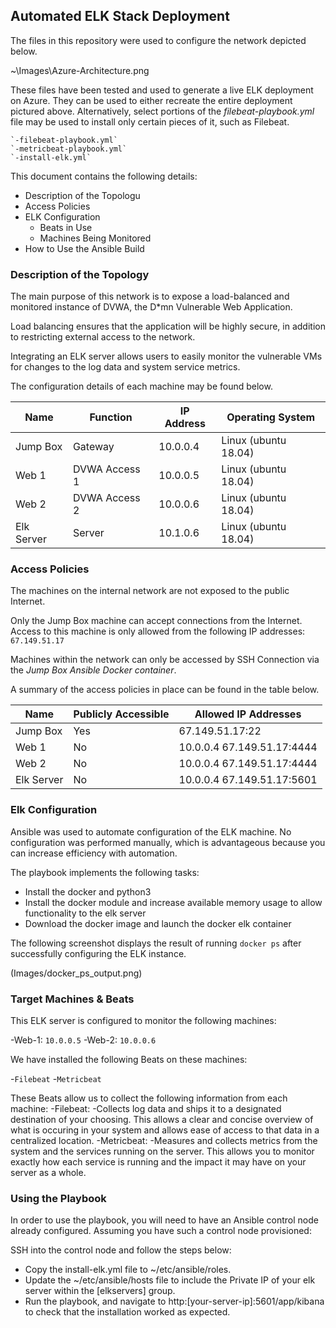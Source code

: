 ## Automated ELK Stack Deployment

The files in this repository were used to configure the network depicted below.

~\Images\Azure-Architecture.png

These files have been tested and used to generate a live ELK deployment on Azure. They can be used to either recreate the entire deployment pictured above. Alternatively, select portions of the *filebeat-playbook.yml* file may be used to install only certain pieces of it, such as Filebeat.

	`-filebeat-playbook.yml`
	`-metricbeat-playbook.yml`
	`-install-elk.yml`

This document contains the following details:
- Description of the Topologu
- Access Policies
- ELK Configuration
  - Beats in Use
  - Machines Being Monitored
- How to Use the Ansible Build


### Description of the Topology

The main purpose of this network is to expose a load-balanced and monitored instance of DVWA, the D*mn Vulnerable Web Application.

Load balancing ensures that the application will be highly secure, in addition to restricting external access to the network.

Integrating an ELK server allows users to easily monitor the vulnerable VMs for changes to the log data and system service metrics.

The configuration details of each machine may be found below.

| Name       | Function      | IP Address | Operating System     |
|------------|---------------|------------|----------------------|
| Jump Box   | Gateway       | 10.0.0.4   | Linux (ubuntu 18.04) |
| Web 1      | DVWA Access 1 | 10.0.0.5   | Linux (ubuntu 18.04) |
| Web 2      | DVWA Access 2 | 10.0.0.6   | Linux (ubuntu 18.04) |
| Elk Server | Server        | 10.1.0.6   | Linux (ubuntu 18.04) |

### Access Policies

The machines on the internal network are not exposed to the public Internet. 

Only the Jump Box machine can accept connections from the Internet. Access to this machine is only allowed from the following IP addresses: `67.149.51.17`

Machines within the network can only be accessed by SSH Connection via the *Jump Box Ansible Docker container*.

A summary of the access policies in place can be found in the table below.

| Name       | Publicly Accessible | Allowed IP Addresses       |
|------------|---------------------|----------------------------|
| Jump Box   | Yes                 | 67.149.51.17:22            |
| Web 1      | No                  | 10.0.0.4 67.149.51.17:4444 |
| Web 2      | No                  | 10.0.0.4 67.149.51.17:4444 |
| Elk Server | No                  | 10.0.0.4 67.149.51.17:5601 |

### Elk Configuration

Ansible was used to automate configuration of the ELK machine. No configuration was performed manually, which is advantageous because you can increase efficiency with automation.

The playbook implements the following tasks:
- Install the docker and python3
- Install the docker module and increase available memory usage to allow functionality to the elk server
- Download the docker image and launch the docker elk container

The following screenshot displays the result of running `docker ps` after successfully configuring the ELK instance.

(Images/docker_ps_output.png)

### Target Machines & Beats
This ELK server is configured to monitor the following machines:

-Web-1: `10.0.0.5`
-Web-2: `10.0.0.6`

We have installed the following Beats on these machines:

-`Filebeat`
-`Metricbeat`

These Beats allow us to collect the following information from each machine:
-Filebeat:
	-Collects log data and ships it to a designated destination of your choosing. This allows a clear and concise overview of what is occuring in your system and 
	 allows ease of access to that data in a centralized location.
-Metricbeat:
	-Measures and collects metrics from the system and the services running on the server. This allows you to monitor exactly how each service is
     running and the impact it may have on your server as a whole.


### Using the Playbook
In order to use the playbook, you will need to have an Ansible control node already configured. Assuming you have such a control node provisioned: 

SSH into the control node and follow the steps below:
- Copy the install-elk.yml file to ~/etc/ansible/roles.
- Update the ~/etc/ansible/hosts file to include the Private IP of your elk server within the [elkservers] group.
- Run the playbook, and navigate to http:[your-server-ip]:5601/app/kibana to check that the installation worked as expected.
